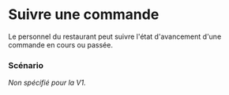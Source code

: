 # Suivre une commande
Le personnel du restaurant peut suivre l'état d'avancement d'une commande en cours ou passée.

### Scénario
*Non spécifié pour la V1.*